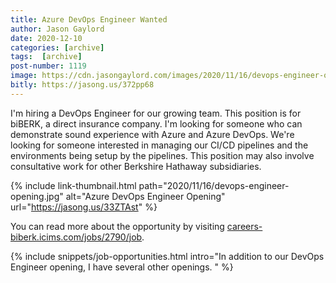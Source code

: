 ```yaml
---
title: Azure DevOps Engineer Wanted
author: Jason Gaylord
date: 2020-12-10
categories: [archive]
tags:  [archive]
post-number: 1119
image: https://cdn.jasongaylord.com/images/2020/11/16/devops-engineer-opening.jpg
bitly: https://jasong.us/372pp68
---
```


I'm hiring a DevOps Engineer for our growing team. This position is for biBERK, a direct insurance company. I'm looking for someone who can demonstrate sound experience with Azure and Azure DevOps. We're looking for someone interested in managing our CI/CD pipelines and the environments being setup by the pipelines. This position may also involve consultative work for other Berkshire Hathaway subsidiaries. 

{% include link-thumbnail.html path="2020/11/16/devops-engineer-opening.jpg" alt="Azure DevOps Engineer Opening" url="https://jasong.us/33ZTAst" %}

You can read more about the opportunity by visiting [careers-biberk.icims.com/jobs/2790/job](https://jasong.us/33ZTAst).

{% include snippets/job-opportunities.html intro="In addition to our DevOps Engineer opening, I have several other openings. " %}